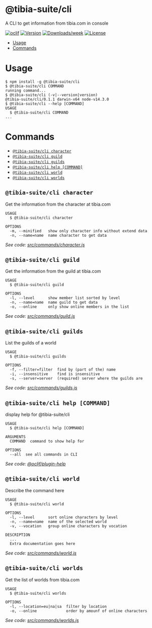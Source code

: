 @tibia-suite/cli
================

A CLI to get information from tibia.com in console

[![oclif](https://img.shields.io/badge/cli-oclif-brightgreen.svg)](https://oclif.io)
[![Version](https://img.shields.io/npm/v/@tibia-suite/cli.svg)](https://npmjs.org/package/@tibia-suite/cli)
[![Downloads/week](https://img.shields.io/npm/dw/@tibia-suite/cli.svg)](https://npmjs.org/package/@tibia-suite/cli)
[![License](https://img.shields.io/npm/l/@tibia-suite/cli.svg)](https://github.com/joseglego/tibia-suite/blob/master/package.json)

<!-- toc -->
* [Usage](#usage)
* [Commands](#commands)
<!-- tocstop -->
# Usage
<!-- usage -->
```sh-session
$ npm install -g @tibia-suite/cli
$ @tibia-suite/cli COMMAND
running command...
$ @tibia-suite/cli (-v|--version|version)
@tibia-suite/cli/0.1.1 darwin-x64 node-v14.3.0
$ @tibia-suite/cli --help [COMMAND]
USAGE
  $ @tibia-suite/cli COMMAND
...
```
<!-- usagestop -->
# Commands
<!-- commands -->
* [`@tibia-suite/cli character`](#tibia-suitecli-character)
* [`@tibia-suite/cli guild`](#tibia-suitecli-guild)
* [`@tibia-suite/cli guilds`](#tibia-suitecli-guilds)
* [`@tibia-suite/cli help [COMMAND]`](#tibia-suitecli-help-command)
* [`@tibia-suite/cli world`](#tibia-suitecli-world)
* [`@tibia-suite/cli worlds`](#tibia-suitecli-worlds)

## `@tibia-suite/cli character`

Get the information from the character at tibia.com

```
USAGE
  $ @tibia-suite/cli character

OPTIONS
  -m, --minified   show only character info without extend data
  -n, --name=name  name character to get data
```

_See code: [src/commands/character.js](https://github.com/joseglego/tibia-suite/blob/v0.1.1/src/commands/character.js)_

## `@tibia-suite/cli guild`

Get the information from the guild at tibia.com

```
USAGE
  $ @tibia-suite/cli guild

OPTIONS
  -l, --level      show member list sorted by level
  -n, --name=name  name guild to get data
  -o, --online     only show online members in the list
```

_See code: [src/commands/guild.js](https://github.com/joseglego/tibia-suite/blob/v0.1.1/src/commands/guild.js)_

## `@tibia-suite/cli guilds`

List the guilds of a world

```
USAGE
  $ @tibia-suite/cli guilds

OPTIONS
  -f, --filter=filter  find by (part of the) name
  -i, --insensitive    find is insensitive
  -s, --server=server  (required) server where the guilds are
```

_See code: [src/commands/guilds.js](https://github.com/joseglego/tibia-suite/blob/v0.1.1/src/commands/guilds.js)_

## `@tibia-suite/cli help [COMMAND]`

display help for @tibia-suite/cli

```
USAGE
  $ @tibia-suite/cli help [COMMAND]

ARGUMENTS
  COMMAND  command to show help for

OPTIONS
  --all  see all commands in CLI
```

_See code: [@oclif/plugin-help](https://github.com/oclif/plugin-help/blob/v3.1.0/src/commands/help.ts)_

## `@tibia-suite/cli world`

Describe the command here

```
USAGE
  $ @tibia-suite/cli world

OPTIONS
  -l, --level      sort online characters by level
  -n, --name=name  name of the selected world
  -v, --vocation   group online characters by vocation

DESCRIPTION
  ...
  Extra documentation goes here
```

_See code: [src/commands/world.js](https://github.com/joseglego/tibia-suite/blob/v0.1.1/src/commands/world.js)_

## `@tibia-suite/cli worlds`

Get the list of worlds from tibia.com

```
USAGE
  $ @tibia-suite/cli worlds

OPTIONS
  -l, --location=eu|na|sa  filter by location
  -o, --online             order by amounf of online characters
```

_See code: [src/commands/worlds.js](https://github.com/joseglego/tibia-suite/blob/v0.1.1/src/commands/worlds.js)_
<!-- commandsstop -->
